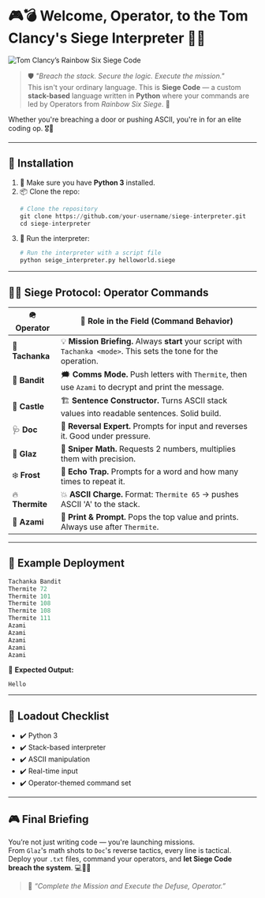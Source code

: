 # 🎮💣 Welcome, Operator, to the **Tom Clancy's Siege Interpreter** 🔐🎯

![Tom Clancy’s Rainbow Six Siege Code](https://github.com/user-attachments/assets/6d791761-b406-42c8-aec7-851a7d941b51)

> 🛡️ *"Breach the stack. Secure the logic. Execute the mission."*  
> This isn't your ordinary language. This is **Siege Code** — a custom **stack-based** language written in **Python** where your commands are led by Operators from *Rainbow Six Siege*. 🤯

Whether you're breaching a door or pushing ASCII, you're in for an elite coding op. 🎖️🐍

---

## 💾 Installation

1. 🐍 Make sure you have **Python 3** installed.
2. 📦 Clone the repo:
   ```python
   # Clone the repository
   git clone https://github.com/your-username/siege-interpreter.git
   cd siege-interpreter
   ```
3. 🚀 Run the interpreter:
   ```python
   # Run the interpreter with a script file
   python seige_interpreter.py helloworld.siege
   ```
---

## 🧠📜 Siege Protocol: **Operator Commands**

| 🪖 **Operator** | 💬 **Role in the Field (Command Behavior)** |
|----------------|---------------------------------------------|
| 🧱 **Tachanka** | 💡 **Mission Briefing.** Always **start** your script with `Tachanka <mode>`. This sets the tone for the operation. |
| 🔌 **Bandit**   | 🗯️ **Comms Mode.** Push letters with `Thermite`, then use `Azami` to decrypt and print the message. |
| 🏰 **Castle**   | 🏗️ **Sentence Constructor.** Turns ASCII stack values into readable sentences. Solid build. |
| 🩺 **Doc**      | 🔄 **Reversal Expert.** Prompts for input and reverses it. Good under pressure. |
| 🎯 **Glaz**     | 🎯 **Sniper Math.** Requests 2 numbers, multiplies them with precision. |
| ❄️ **Frost**    | 🔁 **Echo Trap.** Prompts for a word and how many times to repeat it. |
| 🔥 **Thermite** | 💥 **ASCII Charge.** Format: `Thermite 65` → pushes ASCII 'A' to the stack. |
| 🧤 **Azami**    | 🧷 **Print & Prompt.** Pops the top value and prints. Always use after `Thermite`. |

---

## 🚀 Example Deployment

```python
Tachanka Bandit
Thermite 72
Thermite 101
Thermite 108
Thermite 108
Thermite 111
Azami
Azami
Azami
Azami
Azami
```

🧠 **Expected Output:**  
```
Hello
```

---

## 🧰 Loadout Checklist

- ✔️ Python 3
- ✔️ Stack-based interpreter
- ✔️ ASCII manipulation
- ✔️ Real-time input
- ✔️ Operator-themed command set

---

## 🎮 Final Briefing

You’re not just writing code — you're launching missions.  
From `Glaz`'s math shots to `Doc`'s reverse tactics, every line is tactical.  
Deploy your `.txt` files, command your operators, and **let Siege Code breach the system**. 💻🚪💥

> 🫡 *“Complete the Mission and Execute the Defuse, Operator.”*
